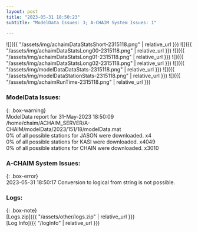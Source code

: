 ```yaml
---
layout: post
title: "2023-05-31 18:50:23"
subtitle: "ModelData Issues: 3; A-CHAIM System Issues: 1"

---
```


![]({{ "/assets/img/achaimDataStatsShort-2315118.png" | relative_url }})
![]({{ "/assets/img/achaimDataStatsLong00-2315118.png" | relative_url }})
![]({{ "/assets/img/achaimDataStatsLong01-2315118.png" | relative_url }})
![]({{ "/assets/img/achaimDataStatsLong02-2315118.png" | relative_url }})
![]({{ "/assets/img/modelDataDataStats-2315118.png" | relative_url }})
![]({{ "/assets/img/modelDataStationStats-2315118.png" | relative_url }})
![]({{ "/assets/img/achaimRunTime-2315118.png" | relative_url }})


### ModelData Issues:  
  
{: .box-warning}  
 ModelData report for 31-May-2023 18:50:09   
 /home/chaim/ACHAIM_SERVER/A-CHAIM/modelData/2023/151/18/modelData.mat   
 0% of all possible stations for JASON were downloaded. x4   
 0% of all possible stations for KASI were downloaded. x4049   
 0% of all possible stations for CHAIN were downloaded. x3010   
  
### A-CHAIM System Issues:  
  
{: .box-error}  
2023-05-31 18:50:17 Conversion to logical from string is not possible.  

### Logs:  
  
{: .box-note}  
[Logs.zip]({{ "/assets/other/logs.zip" | relative_url }})  
[Log Info]({{ "/logInfo" | relative_url }})  
